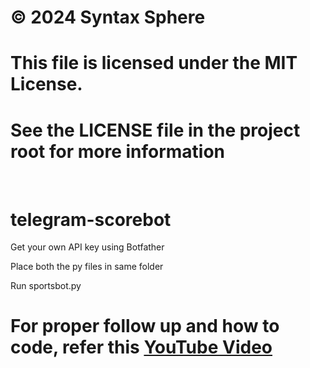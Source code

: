# © 2024 Syntax Sphere
# This file is licensed under the MIT License.
# See the LICENSE file in the project root for more information
<br>

# telegram-scorebot

<p>Get your own API key using Botfather</p>
<p>Place both the py files in same folder</p>
<p>Run sportsbot.py</p>

<h1>For proper follow up and how to code, refer this <a href="https://youtu.be/osokoTcr99k?si=ZYbkl1FerDNxucGX">YouTube Video</a></h1>
